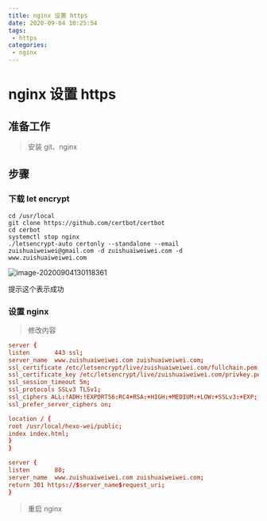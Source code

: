 ```yaml
---
title: nginx 设置 https
date: 2020-09-04 10:25:54
tags: 
 - https
categories: 
 - nginx
---
```

# nginx 设置 https

## 准备工作

>  安装 git、nginx

## 步骤

### 下载 let encrypt


```
cd /usr/local
git clone https://github.com/certbot/certbot
cd cerbot
systemctl stop nginx 
./letsencrypt-auto certonly --standalone --email zuishuaiweiwei@gmail.com -d zuishuaiweiwei.com -d www.zuishuaiweiwei.com
```

![image-20200904130118361](https://cdn.jsdelivr.net/gh/zuishuaiweiwei/jcdn/img/20200904130118.png)

提示这个表示成功

### 设置 nginx

> 修改内容

```conf
server {
listen       443 ssl;
server_name  www.zuishuaiweiwei.com zuishuaiweiwei.com;
ssl_certificate /etc/letsencrypt/live/zuishuaiweiwei.com/fullchain.pem;
ssl_certificate_key /etc/letsencrypt/live/zuishuaiweiwei.com/privkey.pem;
ssl_session_timeout 5m;
ssl_protocols SSLv3 TLSv1;
ssl_ciphers ALL:!ADH:!EXPORT56:RC4+RSA:+HIGH:+MEDIUM:+LOW:+SSLv3:+EXP;
ssl_prefer_server_ciphers on;

location / {
root /usr/local/hexo-wei/public;
index index.html;
}
}

server {
listen       80;
server_name  www.zuishuaiweiwei.com zuishuaiweiwei.com;
return 301 https://$server_name$request_uri;
}
```

> 重启 nginx